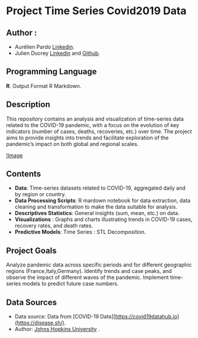 # Project Time Series Covid2019 Data

## Author : 
- Aurélien Pardo [Linkedin](www.linkedin.com/in/aurélien-pardo-24a02324b).
- Julien Ducrey [Linkedin](https://www.linkedin.com/in/julien-ducrey-21jd/) and [Github](https://github.com/jducrey).

## Programming Language

**R**. Output Format R Markdown.

## Description

This repository contains an analysis and visualization of time-series data related to the COVID-19 pandemic, with a focus on the evolution of key indicators (number of cases, deaths, recoveries, etc.) over time. The project aims to provide insights into trends and facilitate exploration of the pandemic’s impact on both global and regional scales.

[!Image](confirmed_cases_covid_2019_Italy.png)

## Contents

- **Data**: Time-series datasets related to COVID-19, aggregated daily and by region or country.
- **Data Processing Scripts**: R mardown notebook for data extraction, data cleaning and transformation to make the data suitable for analysis.
- **Descriptives Statistics**: General insights (sum, mean, etc.) on data.
- **Visualizations** : Graphs and charts illustrating trends in COVID-19 cases, recovery rates, and death rates.
- **Predictive Models**: Time Series : STL Decomposition.

## Project Goals

Analyze pandemic data across specific periods and for different geographic regions (France,Italy,Germany).
Identify trends and case peaks, and observe the impact of different waves of the pandemic.
Implement time-series models to predict future case numbers.


## Data Sources
- Data source: Data from [COVID-19 Data][https://covid19datahub.io](https://disease.sh/).
- Author: 	[Johns Hopkins University](https://coronavirus.jhu.edu/map.html) .
  
